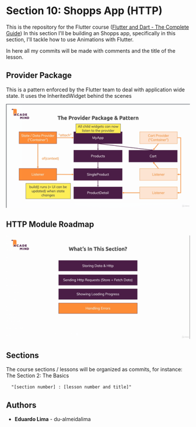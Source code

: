 # Section 10: Shopps App (HTTP)

This is the repository for the Flutter course ([Flutter and Dart - The Complete Guide](https://www.udemy.com/course/learn-flutter-dart-to-build-ios-android-apps/))
In this section I'll be building an Shopps app, specifically in this section, I'll tackle how to use Animations
with Flutter.

In here all my commits will be made with comments and the title of the lesson.

## Provider Package

This is a pattern enforced by the Flutter team to deal with application wide state. It uses the
InheritedWidget behind the scenes

![State Provider](./readme/provider-package.png "State Provider")

## HTTP Module Roadmap

![HTTP Module Roadmap](./readme/module-roadmap.png "HTTP Module Roadmap")

## Sections

The course sections / lessons will be organized as commits, for instance:
The Section 2: The Basics

```t
  "[section number] : [lesson number and title]"
```

## Authors

* **Eduardo Lima** - du-almeidalima
